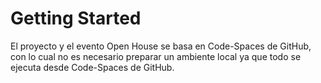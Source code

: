# Getting Started
El proyecto y el evento Open House se basa en Code-Spaces de GitHub, con lo cual no es necesario preparar un ambiente local ya que todo se ejecuta desde Code-Spaces de GitHub.
